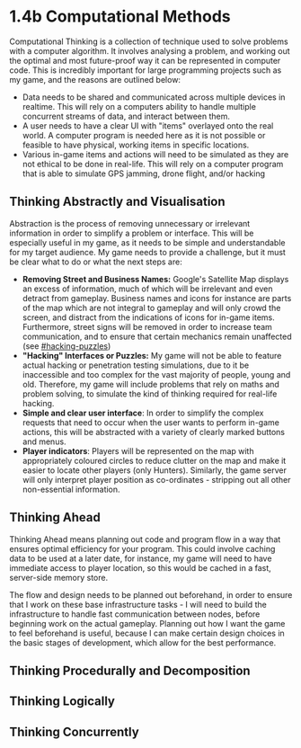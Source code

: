 # 1.4b Computational Methods

Computational Thinking is a collection of technique used to solve problems with a computer algorithm. It involves analysing a problem, and working out the optimal and most future-proof way it can be represented in computer code. This is incredibly important for large programming projects such as my game, and the reasons are outlined below:

* Data needs to be shared and communicated across multiple devices in realtime. This will rely on a computers ability to handle multiple concurrent streams of data, and interact between them.
* A user needs to have a clear UI with "items" overlayed onto the real world. A computer program is needed here as it is not possible or feasible to have physical, working items in specific locations.
* Various in-game items and actions will need to be simulated as they are not ethical to be done in real-life. This will rely on a computer program that is able to simulate GPS jamming, drone flight, and/or hacking

## Thinking Abstractly and Visualisation

Abstraction is the process of removing unnecessary or irrelevant information in order to simplify a problem or interface. This will be especially useful in my game, as it needs to be simple and understandable for my target audience. My game needs to provide a challenge, but it must be clear what to do or what the next steps are:

* **Removing Street and Business Names:** Google's Satellite Map displays an excess of information, much of which will be irrelevant and even detract from gameplay. Business names and icons for instance are parts of the map which are not integral to gameplay and will only crowd the screen, and distract from the indications of icons for in-game items. Furthermore, street signs will be removed in order to increase team communication, and to ensure that certain mechanics remain unaffected (see [#hacking-puzzles](1.4a-features-of-the-proposed-solution.md#hacking-puzzles "mention"))
* **"Hacking" Interfaces or Puzzles:** My game will not be able to feature actual hacking or penetration testing simulations, due to it be inaccessible and too complex for the vast majority of people, young and old. Therefore, my game will include problems that rely on maths and problem solving, to simulate the kind of thinking required for real-life hacking.
* **Simple and clear user interface**: In order to simplify the complex requests that need to occur when the user wants to perform in-game actions, this will be abstracted with a variety of clearly marked buttons and menus.
* **Player indicators**: Players will be represented on the map with appropriately coloured circles to reduce clutter on the map and make it easier to locate other players (only Hunters). Similarly, the game server will only interpret player position as co-ordinates - stripping out all other non-essential information.

## Thinking Ahead

Thinking Ahead means planning out code and program flow in a way that ensures optimal efficiency for your program. This could involve caching data to be used at a later date, for instance, my game will need to have immediate access to player location, so this would be cached in a fast, server-side memory store.

The flow and design needs to be planned out beforehand, in order to ensure that I work on these base infrastructure tasks - I will need to build the infrastructure to handle fast communication between nodes, before beginning work on the actual gameplay. Planning out how I want the game to feel beforehand is useful, because I can make certain design choices in the basic stages of development, which allow for the best performance.

## Thinking Procedurally and Decomposition

## Thinking Logically

## Thinking Concurrently
